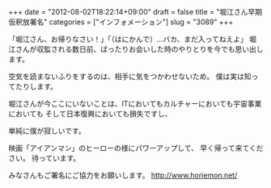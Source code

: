 +++
date = "2012-08-02T18:22:14+09:00"
draft = false
title = "堀江さん早期仮釈放署名"
categories = ["インフォメーション"]
slug = "3089"
+++

「堀江さん、お帰りなさい！」「（はにかんで）…バカ、まだ入ってねえよ」
堀江さんが収監される数日前、ばったりお会いした時のやりとりを今でも思い出します。

空気を読まないふりをするのは、相手に気をつかわせないため。
僕は実は知ってたりします。

堀江さんが今ここにいないことは、ITにおいてもカルチャーにおいても宇宙事業においても
そして日本復興においても損失ですし、

単純に僕が寂しいです。

映画「アイアンマン」のヒーローの様にパワーアップして、
早く帰って来てください。
待っています。

みなさんもご署名にご協力をお願いします。
<a href="http://www.horiemon.net/">http://www.horiemon.net/</a>
